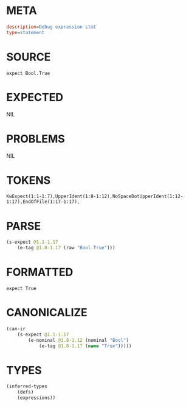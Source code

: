 # META
~~~ini
description=Debug expression stmt
type=statement
~~~
# SOURCE
~~~roc
expect Bool.True
~~~
# EXPECTED
NIL
# PROBLEMS
NIL
# TOKENS
~~~zig
KwExpect(1:1-1:7),UpperIdent(1:8-1:12),NoSpaceDotUpperIdent(1:12-1:17),EndOfFile(1:17-1:17),
~~~
# PARSE
~~~clojure
(s-expect @1.1-1.17
	(e-tag @1.8-1.17 (raw "Bool.True")))
~~~
# FORMATTED
~~~roc
expect True
~~~
# CANONICALIZE
~~~clojure
(can-ir
	(s-expect @1.1-1.17
		(e-nominal @1.8-1.12 (nominal "Bool")
			(e-tag @1.8-1.17 (name "True")))))
~~~
# TYPES
~~~clojure
(inferred-types
	(defs)
	(expressions))
~~~
